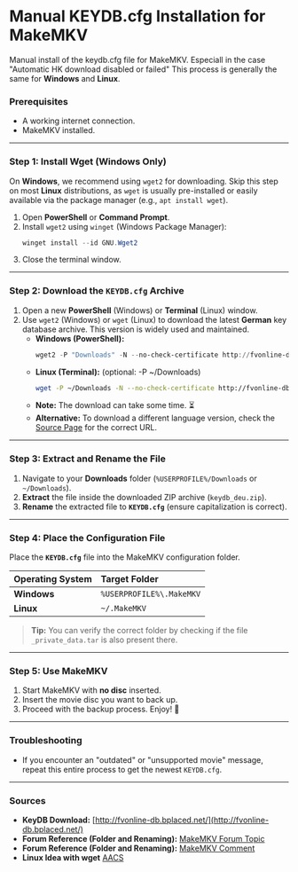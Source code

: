 # Manual KEYDB.cfg Installation for MakeMKV
Manual install of the keydb.cfg file for MakeMKV. Especiall in the case "Automatic HK download disabled or failed"
This process is generally the same for **Windows** and **Linux**.

### Prerequisites

* A working internet connection.
* MakeMKV installed.

***

### Step 1: Install Wget (Windows Only)

On **Windows**, we recommend using `wget2` for downloading. Skip this step on most **Linux** distributions, as `wget` is usually pre-installed or easily available via the package manager (e.g., `apt install wget`).

1.  Open **PowerShell** or **Command Prompt**.
2.  Install `wget2` using `winget` (Windows Package Manager):
    ```powershell
    winget install --id GNU.Wget2
    ```
3.  Close the terminal window.

***

### Step 2: Download the `KEYDB.cfg` Archive

1.  Open a new **PowerShell** (Windows) or **Terminal** (Linux) window.
2.  Use `wget2` (Windows) or `wget` (Linux) to download the latest **German** key database archive. This version is widely used and maintained.
    * **Windows (PowerShell):**
        ```powershell
        wget2 -P "Downloads" -N --no-check-certificate http://fvonline-db.bplaced.net/export/keydb_deu.zip
        ```
    * **Linux (Terminal):** (optional:  -P ~/Downloads)
        ```bash
        wget -P ~/Downloads -N --no-check-certificate http://fvonline-db.bplaced.net/export/keydb_deu.zip
        ```
    * **Note:** The download can take some time. ⏳
    * **Alternative:** To download a different language version, check the [Source Page](http://fvonline-db.bplaced.net/) for the correct URL.

***

### Step 3: Extract and Rename the File

1.  Navigate to your **Downloads** folder (`%USERPROFILE%/Downloads` or `~/Downloads`).
2.  **Extract** the file inside the downloaded ZIP archive (`keydb_deu.zip`).
3.  **Rename** the extracted file to **`KEYDB.cfg`** (ensure capitalization is correct).

***

### Step 4: Place the Configuration File

Place the **`KEYDB.cfg`** file into the MakeMKV configuration folder.

| Operating System | Target Folder |
| :--- | :--- |
| **Windows** | `%USERPROFILE%\.MakeMKV` |
| **Linux** | `~/.MakeMKV` |

> **Tip:** You can verify the correct folder by checking if the file `_private_data.tar` is also present there.

***

### Step 5: Use MakeMKV

1.  Start MakeMKV with **no disc** inserted.
2.  Insert the movie disc you want to back up.
3.  Proceed with the backup process. Enjoy! 📀

***

### Troubleshooting

* If you encounter an "outdated" or "unsupported movie" message, repeat this entire process to get the newest `KEYDB.cfg`.

***

### Sources

* **KeyDB Download:** [http://fvonline-db.bplaced.net/](http://fvonline-db.bplaced.net/)
* **Forum Reference (Folder and Renaming):** [MakeMKV Forum Topic](https://forum.makemkv.com/forum/viewtopic.php?t=34482)
* **Forum Reference (Folder and Renaming):** [MakeMKV Comment](https://forum.makemkv.com/forum/viewtopic.php?p=154966#p154966)
* **Linux Idea with wget** [AACS](https://forum.endeavouros.com/t/wo-finde-ich-eine-aktuelle-keydb-cfg/70218)
